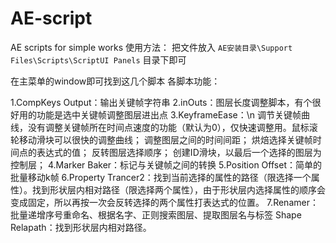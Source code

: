 # AE-script
AE scripts for simple works
使用方法：
把文件放入
`AE安装目录\Support Files\Scripts\ScriptUI Panels`
目录下即可

在主菜单的window即可找到这几个脚本
各脚本功能：

1.CompKeys Output：输出关键帧字符串
2.inOuts：图层长度调整脚本，有个很好用的功能是选中关键帧调整图层进出点
3.KeyframeEase：\n
  调节关键帧曲线，没有调整关键帧所在时间点速度的功能（默认为0），仅快速调整用。鼠标滚轮移动滑块可以很快的调整曲线；
  调整图层之间的时间间距；
  烘焙选择关键帧时间点的表达式的值；
  反转图层选择顺序；
  创建ID滑块，以最后一个选择的图层为控制层；
4.Marker Baker：标记与关键帧之间的转换
5.Position Offset：简单的批量移动k帧
6.Property Trancer2：找到当前选择的属性的路径（限选择一个属性）。找到形状层内相对路径（限选择两个属性），由于形状层内选择属性的顺序会变成固定，所以再按一次会反转选择的两个属性打表达式的位置。
7.Renamer：批量递增序号重命名、根据名字、正则搜索图层、提取图层名与标签
Shape Relapath：找到形状层内相对路径。
